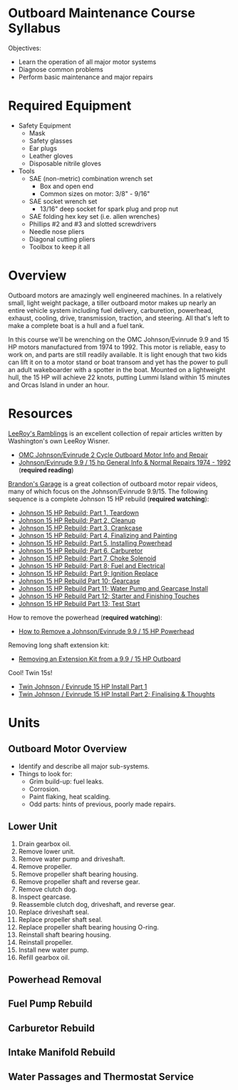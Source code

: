 # Outboard Maintenance Course Syllabus

Objectives:

- Learn the operation of all major motor systems
- Diagnose common problems
- Perform basic maintenance and major repairs


# Required Equipment

- Safety Equipment
  - Mask
  - Safety glasses
  - Ear plugs
  - Leather gloves
  - Disposable nitrile gloves
- Tools
  - SAE (non-metric) combination wrench set
    - Box and open end
    - Common sizes on motor: 3/8" - 9/16"
  - SAE socket wrench set
    - 13/16" deep socket for spark plug and prop nut
  - SAE folding hex key set (i.e. allen wrenches)
  - Phillips #2 and #3 and slotted screwdrivers 
  - Needle nose pliers
  - Diagonal cutting pliers
  - Toolbox to keep it all


# Overview

Outboard motors are amazingly well engineered machines.
In a relatively small, light weight package, a tiller outboard motor makes up nearly 
an entire vehicle system including fuel delivery, carburetion, powerhead,
exhaust, cooling, drive, transmission, traction, and steering.
All that's left to make a complete boat is a hull and a fuel tank.

In this course we'll be wrenching on the OMC Johnson/Evinrude
9.9 and 15 HP motors manufactured from 1974 to 1992.
This motor is reliable, easy to work on, and parts are still readily available.
It is light enough that two kids can lift it on to a motor stand or boat transom
and yet has the power to pull an adult wakeboarder with a spotter in the boat.
Mounted on a lightweight hull, the 15 HP will achieve 22 knots, putting Lummi Island
within 15 minutes and Orcas Island in under an hour.


# Resources

[LeeRoy's Ramblings](https://www.leeroysramblings.com/) is an excellent collection of
repair articles written by Washington's own LeeRoy Wisner.

- [OMC Johnson/Evinrude 2 Cycle Outboard Motor Info and Repair](https://www.leeroysramblings.com/Outboard%20Motor%20Related/OMC%20outboard%20related%20articles.html)
- [Johnson/Evinrude 9.9 / 15 hp  General Info & Normal Repairs 1974 - 1992](https://www.leeroysramblings.com/Johnson%209.9_15.htm) (**required reading**)

[Brandon's Garage](https://www.youtube.com/c/BrandonsGarage/videos) is a great collection of
outboard motor repair videos, many of which focus on the Johnson/Evinrude 9.9/15.
The following sequence is a complete Johnson 15 HP rebuild (**required watching**):

- [Johnson 15 HP Rebuild; Part 1, Teardown](https://www.youtube.com/watch?v=WcJJtxvS53o)
- [Johnson 15 HP Rebuild; Part 2, Cleanup](https://www.youtube.com/watch?v=DgmICyrPiic)
- [Johnson 15 HP Rebuild; Part 3, Crankcase](https://www.youtube.com/watch?v=mOyQdRoy2TE)
- [Johnson 15 HP Rebuild; Part 4, Finalizing and Painting](https://www.youtube.com/watch?v=VKGH6GCHKDU)
- [Johnson 15 HP Rebuild; Part 5, Installing Powerhead](https://www.youtube.com/watch?v=qEWj9v8oUI8)
- [Johnson 15 HP Rebuild; Part 6, Carburetor](https://www.youtube.com/watch?v=k6bzQZn3i7Q)
- [Johnson 15 HP Rebuild; Part 7, Choke Solenoid](https://www.youtube.com/watch?v=NNqed_dEiGE)
- [Johnson 15 HP Rebuild; Part 8; Fuel and Electrical](https://www.youtube.com/watch?v=TL4wiPcsWFg)
- [Johnson 15 HP Rebuild; Part 9; Ignition Replace](https://www.youtube.com/watch?v=jwuSmiKJabU)
- [Johnson 15 HP Rebuild Part 10; Gearcase](https://www.youtube.com/watch?v=j2TkhdsHE6Y)
- [Johnson 15 HP Rebuild Part 11; Water Pump and Gearcase Install](https://www.youtube.com/watch?v=wpiC3aKQbSs)
- [Johnson 15 HP Rebuild Part 12; Starter and Finishing Touches](https://www.youtube.com/watch?v=3kQ3-kK2tRU)
- [Johnson 15 HP Rebuild Part 13; Test Start](https://www.youtube.com/watch?v=SfhZI1dYwh8)

How to remove the powerhead (**required watching**):

- [How to Remove a Johnson/Evinrude 9.9 / 15 HP Powerhead](https://www.youtube.com/watch?v=c9s8i-MDeCc)

Removing long shaft extension kit:

- [Removing an Extension Kit from a 9.9 / 15 HP Outboard](https://www.youtube.com/watch?v=LGavqgFi8o4)

Cool!  Twin 15s!

- [Twin Johnson / Evinrude 15 HP Install Part 1](https://www.youtube.com/watch?v=DJ9eL32xAM0)
- [Twin Johnson / Evinrude 15 HP Install Part 2; Finalising & Thoughts](https://www.youtube.com/watch?v=Cb4Sxfr7Zdc)


# Units

## Outboard Motor Overview

- Identify and describe all major sub-systems.
- Things to look for:
  - Grim build-up: fuel leaks.
  - Corrosion.
  - Paint flaking, heat scalding.
  - Odd parts: hints of previous, poorly made repairs.

## Lower Unit

1) Drain gearbox oil.
2) Remove lower unit.
3) Remove water pump and driveshaft.
4) Remove propeller.
5) Remove propeller shaft bearing housing.
6) Remove propeller shaft and reverse gear.
7) Remove clutch dog.
8) Inspect gearcase.
9) Reassemble clutch dog, driveshaft, and reverse gear.
10) Replace driveshaft seal.
11) Replace propeller shaft seal.
12) Replace propeller shaft bearing housing O-ring.
13) Reinstall shaft bearing housing.
14) Reinstall propeller.
15) Install new water pump.
16) Refill gearbox oil.


## Powerhead Removal

## Fuel Pump Rebuild

## Carburetor Rebuild

## Intake Manifold Rebuild

## Water Passages and Thermostat Service








